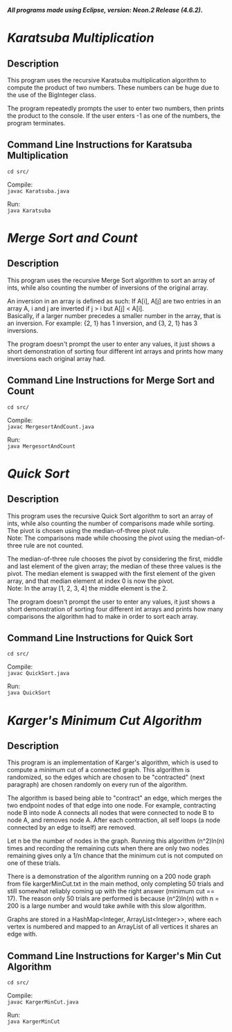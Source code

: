***All programs made using Eclipse, version: Neon.2 Release (4.6.2)*.**

# __***Karatsuba Multiplication***__ 
## Description
This program uses the recursive Karatsuba multiplication algorithm to compute the product of two numbers. These numbers can be huge due to the use of the BigInteger class. 

The program repeatedly prompts the user to enter two numbers, then prints the product to the console. 
If the user enters -1 as one of the numbers, the program terminates.

## Command Line Instructions for Karatsuba Multiplication

`cd src/`

Compile:  
`javac Karatsuba.java`

Run:  
`java Karatsuba`  
  
  
   
# __***Merge Sort and Count***__
## Description
This program uses the recursive Merge Sort algorithm to sort an array of ints, while also counting the number of inversions of the original array.  

An inversion in an array is defined as such: If A[i], A[j] are two entries in an array A,  i and j are inverted if j > i but A[j] < A[i].  
Basically, if a larger number precedes a smaller number in the array, that is an inversion.
For example: {2, 1} has 1 inversion, and {3, 2, 1} has 3 inversions. 

The program doesn't prompt the user to enter any values, it just shows
a short demonstration of sorting four different int arrays and prints how many inversions each original array had.

## Command Line Instructions for Merge Sort and Count

`cd src/`

Compile:  
`javac MergesortAndCount.java`  

Run:  
`java MergesortAndCount`  




# __***Quick Sort***__
## Description
This program uses the recursive Quick Sort algorithm to sort an array of ints, while also counting the number of comparisons made while sorting. The pivot is chosen using the median-of-three pivot rule.  
Note: The comparisons made while choosing the pivot using the median-of-three rule are not counted.  

The median-of-three rule chooses the pivot by considering the first, middle and last element of the given array; the median of these three values is the pivot. The median element is swapped with the first element of the given array, and that median element at index 0 is now the pivot.  
Note: In the array [1, 2, 3, 4] the middle element is the 2.  

The program doesn't prompt the user to enter any values, it just shows
a short demonstration of sorting four different int arrays and prints how many comparisons the algorithm had to make in order to sort each array.  

## Command Line Instructions for Quick Sort

`cd src/`

Compile:  
`javac QuickSort.java`  

Run:  
`java QuickSort`  



# __***Karger's Minimum Cut Algorithm***__

## Description

  This program is an implementation of Karger's algorithm, which is used to compute a 
  minimum cut of a connected graph. This algorithm is randomized, so the edges
  which are chosen to be "contracted" (next paragraph) are chosen randomly on every run of the algorithm.
 
 The algorithm is based being able to "contract" an edge, which merges the two endpoint 
  nodes of that edge into one node. For example, contracting node B into node A connects
 all nodes that were connected to node B to node A, and removes node A. After each contraction, all self loops (a node connected by an edge to itself) are removed.
 
Let n be the number of nodes in the graph.
Running this algorithm (n^2)ln(n) times and recording the remaining cuts when there are only two nodes remaining gives only a 1/n chance that the minimum cut is not computed on one of these trials.

There is a demonstration of the algorithm running on a 200 node graph from file kargerMinCut.txt in the main method, only completing 50 trials and still somewhat reliably coming up with the right answer (minimum cut == 17). The reason only 50 trials are performed is because (n^2)ln(n) with n = 200 is a large number and would take awhile with this slow algorithm.

Graphs are stored in a HashMap\<Integer, ArrayList\<Integer\>\>, where each vertex is numbered and mapped to an ArrayList of all vertices it shares an edge with.  

## Command Line Instructions for Karger's Min Cut Algorithm

`cd src/`

Compile:  
`javac KargerMinCut.java`  

Run:  
`java KargerMinCut`





